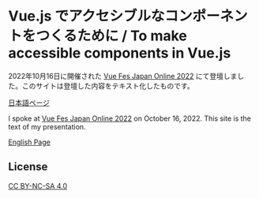 # Vue.js でアクセシブルなコンポーネントをつくるために / To make accessible components in Vue.js

2022年10月16日に開催された [Vue Fes Japan Online 2022](https://vuefes.jp/2022/) にて登壇しました。このサイトは登壇した内容をテキスト化したものです。

[日本語ページ](https://yamanoku.net/vuefes-japan-online-2022/ja/)

I spoke at [Vue Fes Japan Online 2022](https://vuefes.jp/2022/) on October 16, 2022. This site is the text of my presentation.

[English Page](https://yamanoku.net/vuefes-japan-online-2022/en/)

## License

[CC BY-NC-SA 4.0](./LICENSE)
